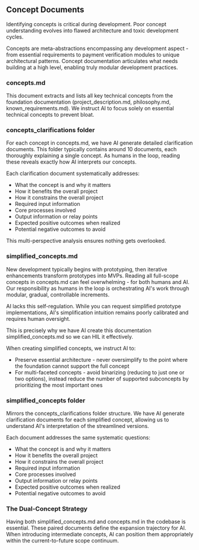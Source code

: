 ## Concept Documents

Identifying concepts is critical during development. Poor concept understanding evolves into flawed architecture and toxic development cycles.

Concepts are meta-abstractions encompassing any development aspect - from essential requirements to payment verification modules to unique architectural patterns. Concept documentation articulates what needs building at a high level, enabling truly modular development practices.

### concepts.md

This document extracts and lists all key technical concepts from the foundation documentation (project_description.md, philosophy.md, known_requirements.md). We instruct AI to focus solely on essential technical concepts to prevent bloat.

### concepts_clarifications folder

For each concept in concepts.md, we have AI generate detailed clarification documents. This folder typically contains around 10 documents, each thoroughly explaining a single concept. As humans in the loop, reading these reveals exactly how AI interprets our concepts.

Each clarification document systematically addresses:
- What the concept is and why it matters
- How it benefits the overall project
- How it constrains the overall project  
- Required input information
- Core processes involved
- Output information or relay points
- Expected positive outcomes when realized
- Potential negative outcomes to avoid

This multi-perspective analysis ensures nothing gets overlooked.

### simplified_concepts.md

New development typically begins with prototyping, then iterative enhancements transform prototypes into MVPs. Reading all full-scope concepts in concepts.md can feel overwhelming - for both humans and AI. Our responsibility as humans in the loop is orchestrating AI's work through modular, gradual, controllable increments.

AI lacks this self-regulation. While you can request simplified prototype implementations, AI's simplification intuition remains poorly calibrated and requires human oversight.

This is precisely why we have AI create this documentation simplified_concepts.md so we can HIL it effectively.

When creating simplified concepts, we instruct AI to:
- Preserve essential architecture - never oversimplify to the point where the foundation cannot support the full concept
- For multi-faceted concepts - avoid binarizing (reducing to just one or two options), instead reduce the number of supported subconcepts by prioritizing the most important ones

### simplified_concepts folder

Mirrors the concepts_clarifications folder structure. We have AI generate clarification documents for each simplified concept, allowing us to understand AI's interpretation of the streamlined versions.

Each document addresses the same systematic questions:
- What the concept is and why it matters
- How it benefits the overall project
- How it constrains the overall project
- Required input information
- Core processes involved
- Output information or relay points
- Expected positive outcomes when realized
- Potential negative outcomes to avoid

### The Dual-Concept Strategy

Having both simplified_concepts.md and concepts.md in the codebase is essential. These paired documents define the expansion trajectory for AI. When introducing intermediate concepts, AI can position them appropriately within the current-to-future scope continuum.